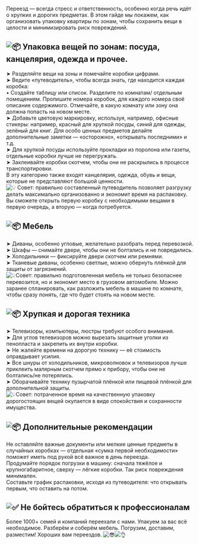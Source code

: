 
Переезд — всегда стресс и ответственность, особенно когда речь идёт о хрупких и дорогих предметах. В этом гайде мы покажем, как организовать упаковку квартиры по зонам, чтобы сохранить вещи в целости и минимизировать риск повреждений. 

   ## ![📦](https://vk.com/emoji/e/f09f93a6.png) Упаковка вещей по зонам: посуда, канцелярия, одежда и прочее.  
  
➤ Разделяйте вещи на зоны и помечайте коробки цифрами.  
➤ Ведите «путеводитель», чтобы всегда знать, где находится каждая коробка:  
• Создайте таблицу или список. Разделите по комнатам/ отдельным помещениям. Пропишите номера коробок, для каждого номера своё описание содержимого. Отмечайте, в какую комнату или зону она должна попасть на новом месте.  
➤ Добавьте цветовую маркировку, используя, например, офисные стикеры: например, красный для хрупкой посуды, синий для одежды, зелёный для книг. Для особо ценных предметов делайте дополнительные заметки — «осторожно», «открывать последними» и т.д.  
➤ Для хрупкой посуды используйте прокладки из поролона или газеты, отдельные коробки лучше не перегружать.  
➤ Заклеивайте коробки скотчем, чтобы они не раскрылись в процессе транспортировки.  
В эту категорию также входят канцелярия, одежда, обувь и вещи, которые не представляют большой ценности.  
![💡](https://vk.com/emoji/e/f09f92a1.png) Совет: правильно составленный путеводитель позволяет разгрузку делать максимально организованно и экономит время на распаковку. Вы сможете открыть первую коробку с необходимыми вещами в первую очередь, а вторую — когда потребуется.  
  
  
## ![📦](https://vk.com/emoji/e/f09f93a6.png) Мебель  
  
➤ Диваны, особенно угловые, желательно разобрать перед перевозкой.  
➤ Шкафы — снимайте двери, чтобы они не болтались и не повредились.  
➤ Холодильники — фиксируйте двери скотчем или ремнями.  
➤ Тканевые диваны, особенно светлые, можно обернуть плёнкой для защиты от загрязнений.  
![💡](https://vk.com/emoji/e/f09f92a1.png)Совет: правильно подготовленная мебель не только безопаснее перевозится, но и экономит место в грузовом автомобиле. Можно заранее спланировать, как разложить мебель в машине по комнате, чтобы сразу понять, где что будет стоять на новом месте.  
  
  
## ![📦](https://vk.com/emoji/e/f09f93a6.png) Хрупкая и дорогая техника  
  
➤ Телевизоры, компьютеры, люстры требуют особого внимания.  
➤ Для углов телевизоров можно вырезать защитные уголки из пенопласта и закрепить их внутри коробки.  
➤ Не жалейте времени на дорогую технику — её стоимость оправдывает усилия.  
➤ Все шнуры от холодильников, микроволновок и телевизоров лучше приклеить малярным скотчем прямо к прибору, чтобы они не болтались/не потерялись.  
➤ Оборачивайте технику пузырчатой плёнкой или пищевой плёнкой для дополнительной защиты.  
![💡](https://vk.com/emoji/e/f09f92a1.png)Совет: потраченное время на качественную упаковку дорогостоящих вещей окупается в виде спокойствия и сохранности имущества.  
  
## ![📦](https://vk.com/emoji/e/f09f93a6.png) Дополнительные рекомендации  
Не оставляйте важные документы или мелкие ценные предметы в случайных коробках — отдельная «сумка первой необходимости» поможет иметь под рукой всё важное в день переезда.  
Продумайте порядок погрузки в машину: сначала тяжёлое и крупногабаритное, сверху — лёгкие коробки. Так риск повреждения минимален.  
Составьте график распаковки, исходя из путеводителя: что открывать первым, что оставить на потом.  
  
## ![✅](https://vk.com/emoji/e/e29c85.png) Не бойтесь обратиться к профессионалам  
Более 1000+ семей и компаний переехали с нами. Упакуем за вас всё необходимое. Разберём и соберём мебель. Погрузим, доставим, разместим! Хороших вам переездов. ![😎](https://vk.com/emoji/e/f09f988e.png)![👌](https://vk.com/emoji/e/f09f918c.png)
